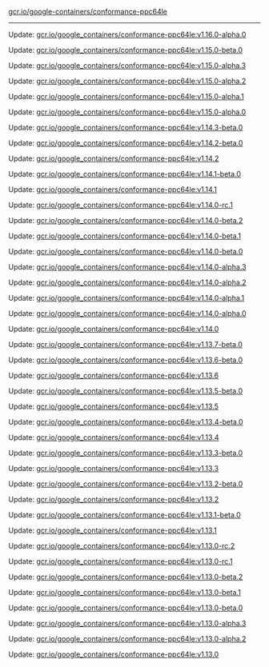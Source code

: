 [gcr.io/google-containers/conformance-ppc64le](https://hub.docker.com/r/cruse/conformance-ppc64le/tags/) 

----
Update: [gcr.io/google_containers/conformance-ppc64le:v1.16.0-alpha.0](https://hub.docker.com/r/cruse/conformance-ppc64le/tags/)

Update: [gcr.io/google_containers/conformance-ppc64le:v1.15.0-beta.0](https://hub.docker.com/r/cruse/conformance-ppc64le/tags/)

Update: [gcr.io/google_containers/conformance-ppc64le:v1.15.0-alpha.3](https://hub.docker.com/r/cruse/conformance-ppc64le/tags/)

Update: [gcr.io/google_containers/conformance-ppc64le:v1.15.0-alpha.2](https://hub.docker.com/r/cruse/conformance-ppc64le/tags/)

Update: [gcr.io/google_containers/conformance-ppc64le:v1.15.0-alpha.1](https://hub.docker.com/r/cruse/conformance-ppc64le/tags/)

Update: [gcr.io/google_containers/conformance-ppc64le:v1.15.0-alpha.0](https://hub.docker.com/r/cruse/conformance-ppc64le/tags/)

Update: [gcr.io/google_containers/conformance-ppc64le:v1.14.3-beta.0](https://hub.docker.com/r/cruse/conformance-ppc64le/tags/)

Update: [gcr.io/google_containers/conformance-ppc64le:v1.14.2-beta.0](https://hub.docker.com/r/cruse/conformance-ppc64le/tags/)

Update: [gcr.io/google_containers/conformance-ppc64le:v1.14.2](https://hub.docker.com/r/cruse/conformance-ppc64le/tags/)

Update: [gcr.io/google_containers/conformance-ppc64le:v1.14.1-beta.0](https://hub.docker.com/r/cruse/conformance-ppc64le/tags/)

Update: [gcr.io/google_containers/conformance-ppc64le:v1.14.1](https://hub.docker.com/r/cruse/conformance-ppc64le/tags/)

Update: [gcr.io/google_containers/conformance-ppc64le:v1.14.0-rc.1](https://hub.docker.com/r/cruse/conformance-ppc64le/tags/)

Update: [gcr.io/google_containers/conformance-ppc64le:v1.14.0-beta.2](https://hub.docker.com/r/cruse/conformance-ppc64le/tags/)

Update: [gcr.io/google_containers/conformance-ppc64le:v1.14.0-beta.1](https://hub.docker.com/r/cruse/conformance-ppc64le/tags/)

Update: [gcr.io/google_containers/conformance-ppc64le:v1.14.0-beta.0](https://hub.docker.com/r/cruse/conformance-ppc64le/tags/)

Update: [gcr.io/google_containers/conformance-ppc64le:v1.14.0-alpha.3](https://hub.docker.com/r/cruse/conformance-ppc64le/tags/)

Update: [gcr.io/google_containers/conformance-ppc64le:v1.14.0-alpha.2](https://hub.docker.com/r/cruse/conformance-ppc64le/tags/)

Update: [gcr.io/google_containers/conformance-ppc64le:v1.14.0-alpha.1](https://hub.docker.com/r/cruse/conformance-ppc64le/tags/)

Update: [gcr.io/google_containers/conformance-ppc64le:v1.14.0-alpha.0](https://hub.docker.com/r/cruse/conformance-ppc64le/tags/)

Update: [gcr.io/google_containers/conformance-ppc64le:v1.14.0](https://hub.docker.com/r/cruse/conformance-ppc64le/tags/)

Update: [gcr.io/google_containers/conformance-ppc64le:v1.13.7-beta.0](https://hub.docker.com/r/cruse/conformance-ppc64le/tags/)

Update: [gcr.io/google_containers/conformance-ppc64le:v1.13.6-beta.0](https://hub.docker.com/r/cruse/conformance-ppc64le/tags/)

Update: [gcr.io/google_containers/conformance-ppc64le:v1.13.6](https://hub.docker.com/r/cruse/conformance-ppc64le/tags/)

Update: [gcr.io/google_containers/conformance-ppc64le:v1.13.5-beta.0](https://hub.docker.com/r/cruse/conformance-ppc64le/tags/)

Update: [gcr.io/google_containers/conformance-ppc64le:v1.13.5](https://hub.docker.com/r/cruse/conformance-ppc64le/tags/)

Update: [gcr.io/google_containers/conformance-ppc64le:v1.13.4-beta.0](https://hub.docker.com/r/cruse/conformance-ppc64le/tags/)

Update: [gcr.io/google_containers/conformance-ppc64le:v1.13.4](https://hub.docker.com/r/cruse/conformance-ppc64le/tags/)

Update: [gcr.io/google_containers/conformance-ppc64le:v1.13.3-beta.0](https://hub.docker.com/r/cruse/conformance-ppc64le/tags/)

Update: [gcr.io/google_containers/conformance-ppc64le:v1.13.3](https://hub.docker.com/r/cruse/conformance-ppc64le/tags/)

Update: [gcr.io/google_containers/conformance-ppc64le:v1.13.2-beta.0](https://hub.docker.com/r/cruse/conformance-ppc64le/tags/)

Update: [gcr.io/google_containers/conformance-ppc64le:v1.13.2](https://hub.docker.com/r/cruse/conformance-ppc64le/tags/)

Update: [gcr.io/google_containers/conformance-ppc64le:v1.13.1-beta.0](https://hub.docker.com/r/cruse/conformance-ppc64le/tags/)

Update: [gcr.io/google_containers/conformance-ppc64le:v1.13.1](https://hub.docker.com/r/cruse/conformance-ppc64le/tags/)

Update: [gcr.io/google_containers/conformance-ppc64le:v1.13.0-rc.2](https://hub.docker.com/r/cruse/conformance-ppc64le/tags/)

Update: [gcr.io/google_containers/conformance-ppc64le:v1.13.0-rc.1](https://hub.docker.com/r/cruse/conformance-ppc64le/tags/)

Update: [gcr.io/google_containers/conformance-ppc64le:v1.13.0-beta.2](https://hub.docker.com/r/cruse/conformance-ppc64le/tags/)

Update: [gcr.io/google_containers/conformance-ppc64le:v1.13.0-beta.1](https://hub.docker.com/r/cruse/conformance-ppc64le/tags/)

Update: [gcr.io/google_containers/conformance-ppc64le:v1.13.0-beta.0](https://hub.docker.com/r/cruse/conformance-ppc64le/tags/)

Update: [gcr.io/google_containers/conformance-ppc64le:v1.13.0-alpha.3](https://hub.docker.com/r/cruse/conformance-ppc64le/tags/)

Update: [gcr.io/google_containers/conformance-ppc64le:v1.13.0-alpha.2](https://hub.docker.com/r/cruse/conformance-ppc64le/tags/)

Update: [gcr.io/google_containers/conformance-ppc64le:v1.13.0](https://hub.docker.com/r/cruse/conformance-ppc64le/tags/)


